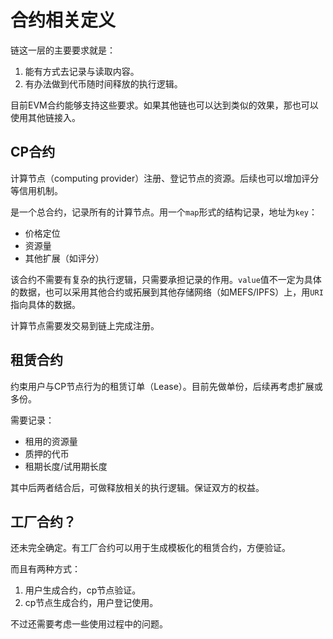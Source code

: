 # 合约相关定义

链这一层的主要要求就是：

1. 能有方式去记录与读取内容。
2. 有办法做到代币随时间释放的执行逻辑。

目前EVM合约能够支持这些要求。如果其他链也可以达到类似的效果，那也可以使用其他链接入。

## CP合约

计算节点（computing provider）注册、登记节点的资源。后续也可以增加评分等信用机制。

是一个总合约，记录所有的计算节点。用一个`map`形式的结构记录，地址为`key`：

- 价格定位
- 资源量
- 其他扩展（如评分）

该合约不需要有复杂的执行逻辑，只需要承担记录的作用。`value`值不一定为具体的数据，也可以采用其他合约或拓展到其他存储网络（如MEFS/IPFS）上，用`URI`指向具体的数据。

计算节点需要发交易到链上完成注册。

## 租赁合约

约束用户与CP节点行为的租赁订单（Lease）。目前先做单份，后续再考虑扩展或多份。

需要记录：

- 租用的资源量
- 质押的代币
- 租期长度/试用期长度

其中后两者结合后，可做释放相关的执行逻辑。保证双方的权益。

## 工厂合约？

还未完全确定。有工厂合约可以用于生成模板化的租赁合约，方便验证。

而且有两种方式：

1. 用户生成合约，cp节点验证。
2. cp节点生成合约，用户登记使用。

不过还需要考虑一些使用过程中的问题。
